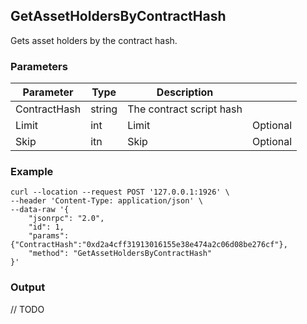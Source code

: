 ## GetAssetHoldersByContractHash

Gets asset holders by the contract hash.

### Parameters

| Parameter         | Type      | Description    |   |
| ---------------- | -------------- | ------- |------   |
| ContractHash    | string      | The contract script hash  | |
| Limit     | int         | Limit  |Optional  |
| Skip |itn | Skip |Optional |

### Example

```shell
curl --location --request POST '127.0.0.1:1926' \
--header 'Content-Type: application/json' \
--data-raw '{
    "jsonrpc": "2.0",
    "id": 1,
    "params": {"ContractHash":"0xd2a4cff31913016155e38e474a2c06d08be276cf"},
    "method": "GetAssetHoldersByContractHash"
}'
```

### Output

// TODO

